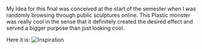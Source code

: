My Idea for this final was conceived at the start of the semester when I was randomly browsing through public sculptures online. This Plastic monster was really cool in the sense that it definitely created the desired effect and served a bigger purpose than just looking cool. 

Here it is: 
![Inspiration](https://i.imgur.com/Db4TjIC.png)

